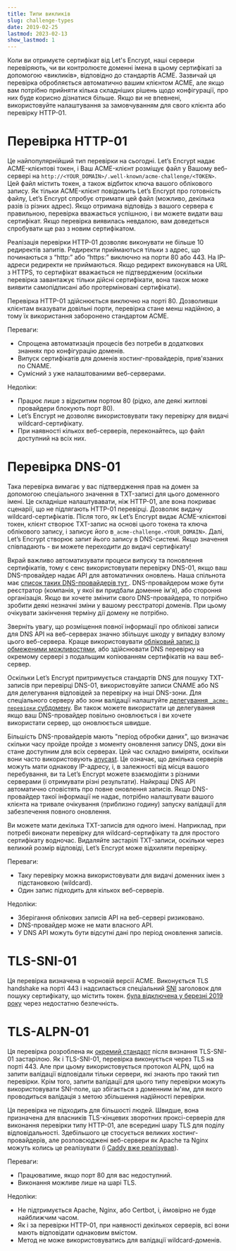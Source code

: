 ```yaml
---
title: Типи викликів
slug: challenge-types
date: 2019-02-25
lastmod: 2023-02-13
show_lastmod: 1
---
```



Коли ви отримуєте сертифікат від Let's Encrypt, наші сервери перевіряють, чи ви контролюєте доменні імена в цьому сертифікаті за допомогою «викликів», відповідно до стандартів ACME. Зазвичай ця перевірка обробляється автоматично вашим клієнтом ACME, але якщо вам потрібно прийняти кілька складніших рішень щодо конфігурації, про них буде корисно дізнатися більше. Якщо ви не впевнені, використовуйте налаштування за замовчуванням для свого клієнта або перевірку HTTP-01.

# Перевірка HTTP-01

Це найпопулярнійший тип перевірки на сьогодні. Let’s Encrypt надає ACME-клієнтові токен, і Ваш ACME-клієнт розміщує файл у Вашому веб-сервері на `http://<YOUR_DOMAIN>/.well-known/acme-challenge/<TOKEN>`. Цей файл містить токен, а також відбиток ключа вашого облікового запису. Як тільки ACME-клієнт повідомить Let’s Encrypt про готовність файлу, Let’s Encrypt спробує отримати цей файл (можливо, декілька разів із різних адрес). Якщо отримана відповідь з вашого сервера є правильною, перевірка вважається успішною, і ви можете видати ваш сертифікат. Якщо перевірка виявилась невдалою, вам доведеться спробувати ще раз з новим сертифікатом.

Реалізація перевірки HTTP-01 дозволяє виконувати не більше 10 редиректів запитів. Редиректи приймаються тільки з адрес, що починаються з “http:” або “https:” виключно на порти 80 або 443. На IP-адреси редиректи не приймаються. Якщо редирект виконувався на URL з HTTPS, то сертифікат вважається не підтвердженим (оскільки перевірка завантажує тільки дійсні сертифікати, вона також може виявити самопідписані або протерміновані сертифікати).

Перевірка HTTP-01 здійснюється виключно на порті 80. Дозволивши клієнтам вказувати довільні порти, перевірка стане менш надійною, а тому їх використання заборонено стандартом ACME.

Переваги:

 - Спрощена автоматизація процесів без потреби в додаткових знаннях про конфігурацію доменів.
 - Випуск сертифікатів для доменів хостинг-провайдерів, прив'язаних по CNAME.
 - Сумісний з уже налаштованими веб-серверами.

Недоліки:

 - Працює лише з відкритим портом 80 (рідко, але деякі житлові провайдери блокують порт 80).
 - Let’s Encrypt не дозволяє використовувати таку перевірку для видачі wildcard-сертифікату.
 - При наявності кількох веб-серверів, переконайтесь, що файл доступний на всіх них.

# Перевірка DNS-01

Така перевірка вимагає у вас підтвердження прав на домен за допомогою спеціального значення в TXT-записі для цього доменного імені. Це складніше налаштувавати, ніж HTTP-01, але вона покриває сценарії, що не підлягають HTTP-01 перевірці. Дозволяє видачу wildcard-сертифікатів. Після того, як Let’s Encrypt видає ACME-клієнтові токен, клієнт створює TXT-запис на основі цього токена та ключа облікового запису, і записує його в`_acme-challenge.<YOUR_DOMAIN>`. Далі, Let’s Encrypt створює запит йього запису в DNS-системі. Якщо значення співпадають - ви можете переходити до видачі сертифікату!

Вкрай важливо автоматизувати процеси випуску та поновлення сертифікатів, тому є сенс використовувати перевірку DNS-01, якщо ваш DNS-провайдер надає API для автоматичних оновлень. Наша спільнота має [список таких DNS-провайдерів тут ][dns-api-providers]. DNS-провайдером може бути реєстратор (компанія, у якої ви придбали доменне ім'я), або стороння організація. Якщо ви хочете змінити свого DNS-провайдера, то потрібно зробити деякі незначні зміни у вашому реєстраторі доменів. При цьому очікувати закінчення терміну дії домену не потрібно.

Зверніть увагу, що розміщення повної інформації про облікові записи для DNS API на веб-серверах значно збільшує шкоду у випадку взлому цього веб-сервера. Краще використовувати [обліковий запис із обмеженими можливостями][securing-dns-credentials], або здійснювати DNS перевірку на окремому сервері з подальщим копіюванням сертифікатів на ваш веб-сервер.

Оскільки Let’s Encrypt притримується стандартів DNS для пошуку TXT-записів при перевірці DNS-01, використовуйте записи CNAME або NS для делегування відповідей за перевірку на інші DNS-зони. Для спеціального серверу або зони валідації налаштуйте [делегування `_acme-перевірки` субдомену][securing-dns-credentials]. Ви також можете використати це делегування якщо ваш DNS-провайдер повільно оновлюється і ви хочете використати сервер, що оновлюється швидше.

Більшість DNS-провайдерів мають "період обробки даних", що визначає скільки часу пройде пройде з моменту оновлення запису DNS, доки він стане доступним для всіх серверах. Цей час складно виміряти, оскільки вони часто використовують [anycast][]. Це означає, що декілька серверів можуть мати однакову IP-адресу, і, в залежності від місця вашого перебування, ви та Let’s Encrypt можете взаємодіяти з різними серверами (і отримувати різні результати). Найкращі DNS API автоматично сповістять про повне оновлення записів. Якщо DNS-провайдер такої інформації не надає, потрібно налаштувати вашого клієнта на тривале очікування (приблизно годину) запуску валідації для забезпечення повного оновлення.

Ви можете мати декілька TXT-записів для одного імені. Наприклад, при потребі виконати перевірку для wildcard-сертифікату та для простого сертифікату водночас. Видаляйте застарілі TXT-записи, оскільки через великий розмір відповіді, Let’s Encrypt може відхиляти перевірку.

Переваги:

 - Таку перевірку можна використовувати для видачі доменних імен з підстановкою (wildcard).
 - Один запис підходить для кількох веб-серверів.

Недоліки:

 - Зберігання облікових записів API на веб-сервері ризиковано.
 - DNS-провайдер може не мати власного API.
 - У DNS API можуть бути відсутні дані про період оновлення записів.

# TLS-SNI-01

Ця перевірка визначена в чорновій версії ACME. Виконується TLS handshake на порті 443 і надсилається спеціальний [SNI][] заголовок для пошуку сертифікату, що містить токен. [була відключена у березні 2019 року][tls-sni-disablement] через недостатню безпечність.

# TLS-ALPN-01

Ця перевірка розроблена як [окремий стандарт][tls-alpn] після визнання TLS-SNI-01 застарілою. Як і TLS-SNI-01, перевірка виконується через TLS на порті 443. Але при цьому використовується протокол ALPN, щоб на запити валідації відповідали тільки сервери, які знають про такий тип перевірки. Крім того, запити валідації для цього типу перевірки можуть використовувати SNI-поле, що збігається з доменним ім'ям, для якого проводиться валідація з метою збільшення надійності перевірки.

Ця перевірка не підходить для більшості людей. Швидше, вона призначена для власників TLS-кінцевих зворотних проксі-серверів для виконання перевірки типу HTTP-01, але всередині шару TLS для поділу відповідальності. Здебільшого це стосується великих хостинг-провайдерів, але розповсюджені веб-сервери як Apache та Nginx можуть колись це реалізувати (і [Caddy вже реалізував][caddy-tls-alpn]).

Переваги:

 - Працюватиме, якщо порт 80 для вас недоступний.
 - Виконання можливе лише на шарі TLS.

Недоліки:

 - Не підтримується Apache, Nginx, або Certbot, і, ймовірно не буде найближчим часом.
 - Як і за перевірки HTTP-01, при наявності декількох серверів, всі вони мають відповідати однаковим вмістом.
 - Метод не може використовуватись для валідації wildcard-доменів.

[dns-api-providers]: https://community.letsencrypt.org/t/dns-providers-who-easily-integrate-with-lets-encrypt-dns-validation/86438
[securing-dns-credentials]: https://www.eff.org/deeplinks/2018/02/technical-deep-dive-securing-automation-acme-dns-challenge-validation
[securing-dns-credentials]: https://www.eff.org/deeplinks/2018/02/technical-deep-dive-securing-automation-acme-dns-challenge-validation
[anycast]: https://en.wikipedia.org/wiki/Anycast
[SNI]: https://en.wikipedia.org/wiki/Server_Name_Indication
[tls-sni-disablement]: https://community.letsencrypt.org/t/march-13-2019-end-of-life-for-all-tls-sni-01-validation-support/74209
[tls-alpn]: https://tools.ietf.org/html/rfc8737
[caddy-tls-alpn]: https://caddy.community/t/caddy-supports-the-acme-tls-alpn-challenge/4860
